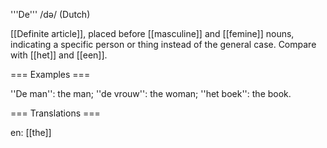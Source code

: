 '''De''' /də/ (Dutch)

[[Definite article]], placed before [[masculine]] and [[femine]] nouns, indicating a specific person or thing instead of the general case. Compare with [[het]] and [[een]].

=== Examples === 

''De man'': the man; ''de vrouw'': the woman; ''het boek'': the book.

=== Translations ===

en: [[the]]